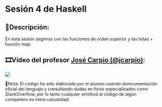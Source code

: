 # Sesión 4 de Haskell

## :memo:Descripción: 
En esta sesión segimos con las funciones de orden superior y las listas + función map.

## :film_strip:Vídeo del profesor [José Carpio (@jcarpio)](https://github.com/jcarpio):

[![](http://img.youtube.com/vi/4caA-yuOaP8/0.jpg)](http://www.youtube.com/watch?v=4caA-yuOaP8 "Video Sesion 4")


:bookmark_tabs:Nota: El código ha sido elaborado por el alumno usando domcumentación oficial del lenguaje y consultando dudas en foros especializados como StackOverflow, por lo tanto cualquier similitud al código de algún compañero es mera casualidad.

